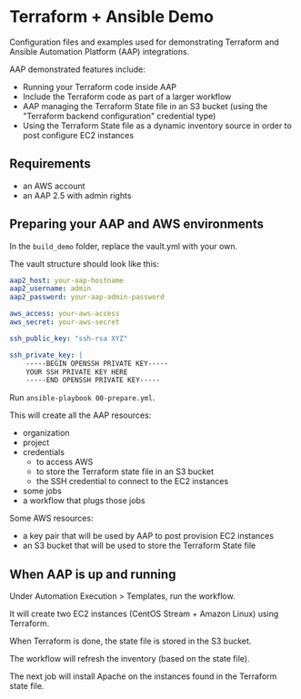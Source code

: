 # Terraform + Ansible Demo

Configuration files and examples used for demonstrating Terraform and Ansible Automation Platform (AAP) integrations. 

AAP demonstrated features include:

- Running your Terraform code inside AAP
- Include the Terraform code as part of a larger workflow 
- AAP managing the Terraform State file in an S3 bucket (using the "Terraform backend configuration" credential type)
- Using the Terraform State file as a dynamic inventory source in order to post configure EC2 instances

## Requirements

- an AWS account
- an AAP 2.5 with admin rights

## Preparing your AAP and AWS environments

In the `build_demo` folder, replace the vault.yml with your own.

The vault structure should look like this:

```yaml
aap2_host: your-aap-hostname
aap2_username: admin
aap2_password: your-aap-admin-password

aws_access: your-aws-access
aws_secret: your-aws-secret

ssh_public_key: "ssh-rsa XYZ"

ssh_private_key: |
    -----BEGIN OPENSSH PRIVATE KEY-----
    YOUR SSH PRIVATE KEY HERE
    -----END OPENSSH PRIVATE KEY-----
```

Run `ansible-playbook 00-prepare.yml`.

This will create all the AAP resources:

- organization
- project
- credentials
  - to access AWS
  - to store the Terraform state file in an S3 bucket
  - the SSH credential to connect to the EC2 instances 
- some jobs
- a workflow that plugs those jobs

Some AWS resources: 

- a key pair that will be used by AAP to post provision EC2 instances
- an S3 bucket that will be used to store the Terraform State file

## When AAP is up and running

Under Automation Execution > Templates, run the workflow.

It will create two EC2 instances (CentOS Stream + Amazon Linux) using Terraform.

When Terraform is done, the state file is stored in the S3 bucket.

The workflow will refresh the inventory (based on the state file).

The next job will install Apache on the instances found in the Terraform state file.

 
